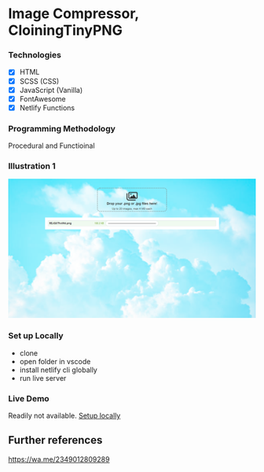 # Image Compressor, CloiningTinyPNG

### Technologies

- [x] HTML
- [x] SCSS (CSS)
- [x] JavaScript (Vanilla)
- [x] FontAwesome
- [x] Netlify Functions

### Programming Methodology

Procedural and Functioinal

### Illustration 1

![Illustration 1](https://github.com/devpishaili/html-css-js-projects/blob/main/image-compressor/dist/assets/images/illustration-1.png)

### Set up Locally

- clone
- open folder in vscode
- install netlify cli globally
- run live server

### Live Demo

Readily not available. [Setup locally](./README#set-up-locally)

## Further references

https://wa.me/2349012809289
